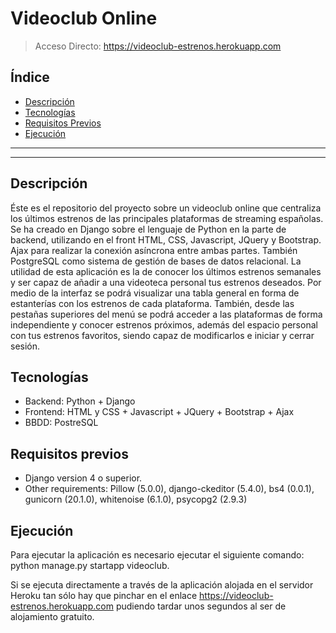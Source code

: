 # Videoclub Online

> Acceso Directo: https://videoclub-estrenos.herokuapp.com

## Índice
- [Descripción](#descripcion)
- [Tecnologías](#tecnologias)
- [Requisitos Previos](#requisitos-previos)
- [Ejecución](#ejecucion)

------------------------------------------------
------------------------------------------------

<a id="descripcion">
<h2>Descripción</h2>
</a>

Éste es el repositorio del proyecto sobre un videoclub online que centraliza los últimos estrenos de las principales plataformas de streaming españolas.
Se ha creado en Django sobre el lenguaje de Python en la parte de backend, utilizando en el front HTML, CSS, Javascript, JQuery y Bootstrap. Ajax para realizar la conexión asíncrona entre ambas partes. También PostgreSQL como sistema de gestión de bases de datos relacional. 
La utilidad de esta aplicación es la de conocer los últimos estrenos semanales y ser capaz de añadir a una videoteca personal tus estrenos deseados. 
Por medio de la interfaz se podrá visualizar una tabla general en forma de estanterías con los estrenos de cada plataforma.
También, desde las pestañas superiores del menú se podrá acceder a las plataformas de forma independiente y conocer estrenos próximos, además del espacio personal con tus estrenos favoritos, siendo capaz de modificarlos e iniciar y cerrar sesión.

<a id="tecnologias">
<h2>Tecnologías</h2>
</a>

- Backend: Python + Django 
- Frontend: HTML y CSS + Javascript + JQuery + Bootstrap + Ajax 
- BBDD: PostreSQL

<a id="requisitos-previos">
<h2>Requisitos previos</h2>
</a>

- Django version 4 o superior. 
- Other requirements: Pillow (5.0.0), django-ckeditor (5.4.0), bs4 (0.0.1), gunicorn (20.1.0), whitenoise (6.1.0), psycopg2 (2.9.3)

<a id="ejecucion">
<h2>Ejecución</h2>
</a>

Para ejecutar la aplicación es necesario ejecutar el siguiente comando: python manage.py startapp videoclub.

Si se ejecuta directamente a través de la aplicación alojada en el servidor Heroku tan sólo hay que pinchar en el enlace <a> https://videoclub-estrenos.herokuapp.com </a> pudiendo tardar unos segundos al ser de alojamiento gratuito.
